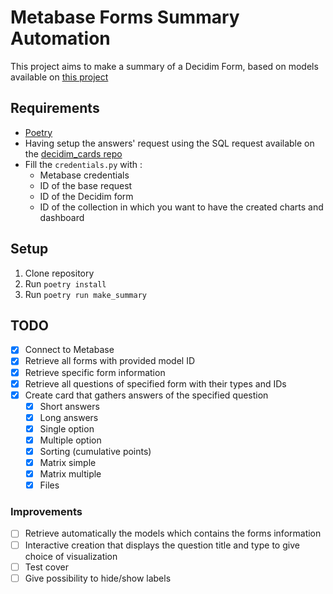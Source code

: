 # Metabase Forms Summary Automation
This project aims to make a summary of a Decidim Form, based on models available on [this project](https://github.com/OpenSourcePolitics/metabase_automation/)

## Requirements
- [Poetry](https://python-poetry.org/)
- Having setup the answers' request using the SQL request available on the [decidim_cards repo]()
- Fill the `credentials.py` with :
    - Metabase credentials
    - ID of the base request
    - ID of the Decidim form
    - ID of the collection in which you want to have the created charts and dashboard

## Setup
1. Clone repository
2. Run `poetry install`
3. Run `poetry run make_summary`

## TODO
- [x] Connect to Metabase
- [x] Retrieve all forms with provided model ID
- [x] Retrieve specific form information
- [x] Retrieve all questions of specified form with their types and IDs
- [x] Create card that gathers answers of the specified question
    - [x] Short answers
    - [x] Long answers
    - [x] Single option
    - [x] Multiple option
    - [x] Sorting (cumulative points)
    - [x] Matrix simple
    - [x] Matrix multiple
    - [x] Files

### Improvements
- [ ] Retrieve automatically the models which contains the forms information
- [ ] Interactive creation that displays the question title and type to give choice of visualization
- [ ] Test cover
- [ ] Give possibility to hide/show labels